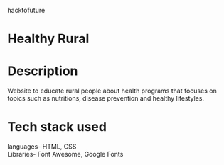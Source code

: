 hacktofuture
# Healthy Rural
# Description
Website to educate rural people about health programs that focuses on topics such as nutritions, disease prevention and healthy lifestyles.

# Tech stack used
languages- HTML, CSS <br>
Libraries- Font Awesome, Google Fonts

